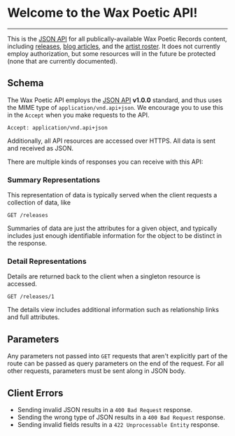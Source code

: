 # Welcome to the Wax Poetic API!

<hr />

This is the [JSON API][] for all publically-available Wax Poetic
Records content, including [releases][], [blog articles][], and the
[artist roster][]. It does not currently employ authorization, but some
resources will in the future be protected (none that are currently
documented).

## Schema

The Wax Poetic API employs the [JSON API][] **v1.0.0** standard, and
thus uses the MIME type of `application/vnd.api+json`. We encourage you
to use this in the `Accept` when you make requests to the API.

    Accept: application/vnd.api+json

Additionally, all API resources are accessed over HTTPS. All data is
sent and received as JSON.

There are multiple kinds of responses you can receive with this API:

### Summary Representations

This representation of data is typically served when the client requests
a collection of data, like

    GET /releases

Summaries of data are just the attributes for a given object, and
typically includes just enough identifiable information for the object
to be distinct in the response.

### Detail Representations

Details are returned back to the client when a singleton resource is
accessed.

    GET /releases/1

The details view includes additional information such as relationship
links and full attributes.

## Parameters

Any parameters not passed into `GET` requests that aren't explicitly
part of the route can be passed as query parameters on the end of the
request. For all other requests, parameters must be sent along in JSON
body.

## Client Errors

- Sending invalid JSON results in a `400 Bad Request` response.
- Sending the wrong type of JSON results in a `400 Bad Request` response.
- Sending invalid fields results in a `422 Unprocessable Entity` response.

[JSON API]: http://jsonapi.org
[releases]: /1.0/releases.html
[blog articles]: /1.0/articles.html
[artist roster]: /1.0/artists.html
